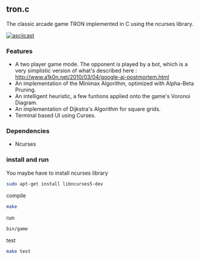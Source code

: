 ## tron.c

The classic arcade game TRON implemented in C using the ncurses library. 

[![asciicast](https://asciinema.org/a/7qzzspamyqb17efz9ykf58iou.png)](https://asciinema.org/a/7qzzspamyqb17efz9ykf58iou?autoplay=1)

### Features
  - A two player game mode.
   The opponent is played by a bot, which is a very simplistic version of what's described here : http://www.a1k0n.net/2010/03/04/google-ai-postmortem.html
  - An implementation of the Minimax Algorithm, optimized with Alpha-Beta Pruning. 
  - An intelligent heuristic, a few funtions applied onto the game's Voronoi Diagram.
  - An implementation of Dijkstra's Algorithm for square grids.
  - Terminal based UI using Curses.

### Dependencies
  - Ncurses

### install and run

You maybe have to install ncurses library
```sh
sudo apt-get install libncurses5-dev
```

compile
```sh
make
```

run
```sh
bin/game
```

test
```sh
make test
```
